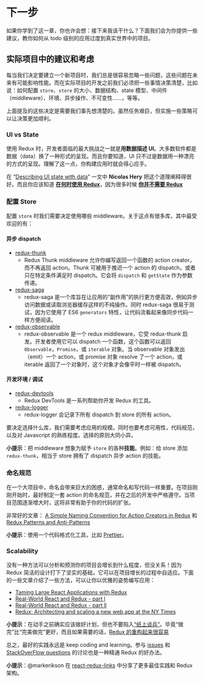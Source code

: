 # 下一步

如果你学到了这一章，你也许会想：接下来我该干什么？下面我们会为你提供一些建议，教你如何从 todo 级别的应用过度到真实世界中的项目。

## 实际项目中的建议和考虑

每当我们决定要建立一个新项目时，我们总是很容易忽略一些问题，这些问题在未来有可能影响性能。而在实际项目的开发之前我们必须把一些事情决策清楚，比如说：如何配置 `store`、`store` 的大小、数据结构、state 模型、中间件（middleware）、环境、异步操作、不可变性......，等等。

上面提及的这些决定是需要我们事先想清楚的。虽然任务艰巨，但实施一些策略可以让决策更加顺利。

### UI vs State

使用 Redux 时，开发者面临的最大挑战之一就是**用数据描述 UI**。大多数软件都是数据（data）换了一种形式的呈现。而且你要知道，UI 只不过是数据用一种漂亮的方式的呈现。理解了这一点，你构建应用时就会得心应手。

在 “[Describing UI state with data](http://nicolashery.com/describing-ui-state-with-data/)” 一文中 **Nicolas Hery** 把这个道理阐释得很好。而且你应该知道 **[在何时使用 Redux](https://medium.com/@fastphrase/when-to-use-redux-f0aa70b5b1e2)**，因为很多时候 **[你并不需要 Redux](https://medium.com/@dan_abramov/you-might-not-need-redux-be46360cf367)**

### 配置 Store

配置 `store` 时我们需要决定使用哪些 middleware。关于这点有很多库，其中最受欢迎的有：

#### 异步 dispatch

- [redux-thunk](https://github.com/gaearon/redux-thunk)
  - Redux Thunk middleware 允许你编写返回一个函数的 action creator，而不再返回 action。Thunk 可被用于推迟一个 action 的 dispatch，或者只在特定条件满足时 dispatch。它会将 `dispatch` 和 `getState` 作为参数传递。
- [redux-saga](https://github.com/redux-saga/redux-saga)
  - redux-saga 是一个库旨在让应用的“副作用”的执行更方便高效，例如异步访问数据或读取浏览器缓存这样的不纯操作。同时 redux-saga 很易于测试，因为它使用了 ES6 `generators` 特性，让代码流看起来像同步代码一样方便阅读。
- [redux-observable](https://github.com/redux-observable/redux-observable)
  - redux-observable 是一个 redux middleware，它受 redux-thunk 启发。开发者使用它可以 dispatch 一个函数，这个函数可以返回 `Observable`，`Promise`，或 `iterable` 对象。当 observable 对象发出（emit）一个 action，或 promise 对象 resolve 了一个 action，或 iterable 返回了一个对象时，这个对象才会像平时一样被 dispatch。

#### 开发环境 / 调试

- [redux-devtools](https://github.com/reduxjs/redux-devtools)
  - Redux DevTools 是一系列帮助你开发 Redux 的工具。
- [redux-logger](https://github.com/evgenyrodionov/redux-logger)
  - redux-logger 会记录下所有 dispatch 到 store 的所有 action。

要决定选择什么库，我们需要考虑应用的规模。同时也要考虑可用性，代码规范，以及对 Javascript 的熟练程度。选择的原则大同小异。

**小提示**：把 middleware 想象为赋予 `store` 的各种**技能**。例如：给 store 添加 `redux-thunk`，相当于 store 拥有了 dispatch 异步 action 的技能。

### 命名规范

在一个大项目中，命名会带来巨大的困惑，通常命名和写代码一样重要。在项目刚刚开始时，最好制定一套 action 的命名规范，并在之后的开发中严格遵守。当项目范围逐渐增大时，这将非常有助于你的代码的扩张。

非常好的文章：
[A Simple Naming Convention for Action Creators in Redux](https://decembersoft.com/posts/a-simple-naming-convention-for-action-creators-in-redux-js/) 
和 
[Redux Patterns and Anti-Patterns](https://tech.affirm.com/redux-patterns-and-anti-patterns-7d80ef3d53bc)

**小提示**：使用一个代码格式化工具，比如 [Prettier](https://github.com/prettier/prettier)。

### Scalability

没有一种方法可以分析和预测你的项目会增长到什么程度，但没关系！因为 Redux 简洁的设计打下了坚实的基础，它可以在项目增长的过程中自适应。下面的一些文章介绍了一些方法，可以让你以优雅的姿势编写应用：

- [Taming Large React Applications with Redux](http://slides.com/joelkanzelmeyer/taming-large-redux-apps#/)
- [Real-World React and Redux - part l](https://dzone.com/articles/real-world-reactjs-and-redux-part-1)
- [Real-World React and Redux - part ll](https://dzone.com/articles/real-world-reactjs-and-redux-part-2)
- [Redux: Architecting and scaling a new web app at the NY Times](https://www.youtube.com/watch?v=lI3IcjFg9Wk)

**小提示**：在动手之前确实应该做好计划，但也不要陷入[“纸上谈兵”](https://en.wikipedia.org/wiki/Analysis_paralysis)。毕竟“做完”比“完美做完”更好，而且如果需要的话，[Redux 的重构起来很容易](https://blog.boldlisting.com/so-youve-screwed-up-your-redux-store-or-why-redux-makes-refactoring-easy-400e19606c71)


总之，最好的实践永远是 keep coding and learning。参与 [issues](https://github.com/reduxjs/redux/issues) 和 [StackOverFlow questions](https://stackoverflow.com/questions/tagged/redux) 的讨论也是一种精通 Redux 的好办法。

**小提示**：@markerikson 在 [react-redux-links](https://github.com/markerikson/react-redux-links) 中分享了更多最佳实践和 Redux 架构。